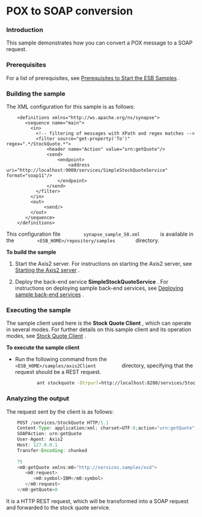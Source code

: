 # POX to SOAP conversion

### Introduction

This sample demonstrates how you can convert a POX message to a SOAP
request.

### Prerequisites

For a list of prerequisites, see [Prerequisites to Start the ESB
Samples](https://docs.wso2.com/display/EI650/Setting+Up+the+ESB+Samples#SettingUptheESBSamples-ESBSamplePrerequisites)
.

### Building the sample

The XML configuration for this sample is as follows:

``` 
    <definitions xmlns="http://ws.apache.org/ns/synapse">
       <sequence name="main">
         <in>
           <!-- filtering of messages with XPath and regex matches -->
           <filter source="get-property('To')" regex=".*/StockQuote.*">
               <header name="Action" value="urn:getQuote"/>
               <send>
                   <endpoint>
                       <address uri="http://localhost:9000/services/SimpleStockQuoteService" format="soap11"/>
                   </endpoint>
               </send>
           </filter>
         </in>
         <out>
              <send/>
         </out>
       </sequence>
    </definitions>
```

This configuration file `         synapse_sample_50.xml        ` is
available in the `         <ESB_HOME>/repository/samples        `
directory.

**To build the sample**

1.  Start the Axis2 server. For instructions on starting the Axis2
    server, see [Starting the Axis2
    server](https://docs.wso2.com/display/EI650/Setting+Up+the+ESB+Samples#SettingUptheESBSamples-Axis2server)
    .

2.  Deploy the back-end service **SimpleStockQuoteService** . For
    instructions on deploying sample back-end services, see [Deploying
    sample back-end
    services](https://docs.wso2.com/display/EI650/Setting+Up+the+ESB+Samples#SettingUptheESBSamples-Backend)
    .

### Executing the sample

The sample client used here is the **Stock Quote Client** , which can
operate in several modes. For further details on this sample client and
its operation modes, see [Stock Quote
Client](https://docs.wso2.com/display/EI650/Using+the+Sample+Clients#UsingtheSampleClients-StockQuoteClient)
.

**To execute the sample client**

-   Run the following command from the
    `           <ESB_HOME>/samples/axis2Client          `
    directory, specifying that the request should be a REST request.

    ``` bash
            ant stockquote -Dtrpurl=http://localhost:8280/services/StockQuote -Drest=true
    ```

### Analyzing the output

The request sent by the client is as follows:

``` java
    POST /services/StockQuote HTTP/1.1
    Content-Type: application/xml; charset=UTF-8;action="urn:getQuote";
    SOAPAction: urn:getQuote
    User-Agent: Axis2
    Host: 127.0.0.1
    Transfer-Encoding: chunked
    
    75
    <m0:getQuote xmlns:m0="http://services.samples/xsd">
       <m0:request>
          <m0:symbol>IBM</m0:symbol>
       </m0:request>
    </m0:getQuote>0
```

It is a HTTP REST request, which will be transformed into a SOAP request
and forwarded to the stock quote service.

